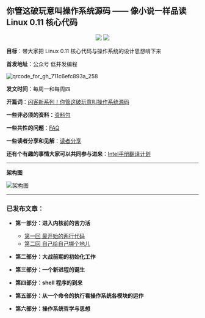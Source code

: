 ## 你管这破玩意叫操作系统源码 —— 像小说一样品读 Linux 0.11 核心代码

<p align='center'>
<a href="https://www.github.com/sunym1993" target="_blank"><img src="https://img.shields.io/badge/作者-闪客sun-2277cc.svg?style=flat-square&logo=GitHub"></a>
<a href="https://user-images.githubusercontent.com/25787738/141248489-c7dc20c1-cc5d-4a2d-bb5d-b5d8f9182058.jpg" target="_blank"><img src="https://img.shields.io/badge/公众号-低并发编程-009977.svg?style=flat-square&logo=WeChat"></a>
</p>

**目标**：带大家把 Linux 0.11 核心代码与操作系统的设计思想啃下来

**首发地址**：公众号 低并发编程

![qrcode_for_gh_711c6efc893a_258](https://user-images.githubusercontent.com/25787738/141248489-c7dc20c1-cc5d-4a2d-bb5d-b5d8f9182058.jpg)

**发文时间**：每周一和每周四

**开篇词**：[闪客新系列！你管这破玩意叫操作系统源码](https://mp.weixin.qq.com/s/tvbkGLfhDq03xxM-FZ4zuA)

**一些非必须的资料**：[资料包](https://github.com/sunym1993/flash-linux0.11-talk/tree/main/%E4%B8%80%E4%BA%9B%E9%9D%9E%E5%BF%85%E8%A6%81%E7%9A%84%E8%B5%84%E6%96%99)

**一些共性的问题**：[FAQ](https://github.com/sunym1993/flash-linux0.11-talk/tree/main/FAQ)

**一些读者分享和见解**：[读者分享](https://github.com/sunym1993/flash-linux0.11-talk/tree/main/%E8%AF%BB%E8%80%85%E5%88%86%E4%BA%AB)

**还有个有趣的事情大家可以共同参与进来**：[Intel手册翻译计划](https://github.com/sunym1993/flash-linux0.11-talk/tree/main/Intel%20%E6%89%8B%E5%86%8C%E4%B8%AD%E6%96%87%E7%89%88)

---

**架构图**

![架构图](https://user-images.githubusercontent.com/25787738/141248934-7b48b96c-dbb6-4f9e-a438-6f6f414c8113.png)

---

### 已发布文章：

* **第一部分：进入内核前的苦力活**

   * [第一回 最开始的两行代码](https://mp.weixin.qq.com/s/LIsqRX51W7d_yw-HN-s2DA)
   * [第二回 自己给自己挪个地儿](https://mp.weixin.qq.com/s/U-txDYt0YqLh5EeFOcB4NQ)

* **第二部分：大战前期的初始化工作**

* **第三部分：一个新进程的诞生**

* **第四部分：shell 程序的到来**

* **第五部分：从一个命令的执行看操作系统各模块的运作**

* **第六部分：操作系统哲学与思想**
